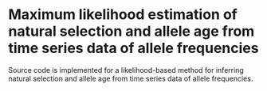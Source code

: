 # Maximum likelihood estimation of natural selection and allele age from time series data of allele frequencies
Source code is implemented for a likelihood-based method for inferring natural selection and allele age from time series data of allele frequencies.
